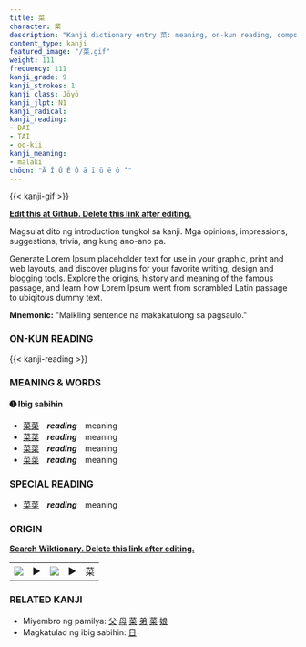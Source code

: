 ```yaml
---
title: 菜
character: 菜
description: "Kanji dictionary entry 菜: meaning, on-kun reading, compounds, origin, related kanji"
content_type: kanji
featured_image: "/菜.gif"
weight: 111
frequency: 111
kanji_grade: 9
kanji_strokes: 1
kanji_class: Jōyō
kanji_jlpt: N1
kanji_radical: 
kanji_reading: 
- DAI
- TAI
- oo-kii
kanji_meaning:
- malaki
chōon: "Ā Ī Ū Ē Ō ā ī ū ē ō ’"
---
```

[//]: # (Don't edit the line below. Kanji animated GIF code is automatically generated.)
{{< kanji-gif >}}

[//]: # (Edit below this line.)

**[Edit this at Github. Delete this link after editing.](https://github.com/tim0g/tim/tree/main/content/kanji/菜/index.md)**

Magsulat dito ng introduction tungkol sa kanji. Mga opinions, impressions, suggestions, trivia, ang kung ano-ano pa.

Generate Lorem Ipsum placeholder text for use in your graphic, print and web layouts, and discover plugins for your favorite writing, design and blogging tools. Explore the origins, history and meaning of the famous passage, and learn how Lorem Ipsum went from scrambled Latin passage to ubiqitous dummy text.
 
**Mnemonic:** "Maikling sentence na makakatulong sa pagsaulo."

### ON-KUN READING

[//]: # (Don't edit the line below. ON-KUN READING code is automatically generated.)
{{< kanji-reading >}}

### MEANING & WORDS

#### ➊ **Ibig sabihin**
  - [菜](../菜)[菜](../菜)　***reading***　meaning
  - [菜](../菜)[菜](../菜)　***reading***　meaning
  - [菜](../菜)[菜](../菜)　***reading***　meaning
  - [菜](../菜)[菜](../菜)　***reading***　meaning

### SPECIAL READING
  - [菜](../菜)[菜](../菜)　***reading***　meaning

### ORIGIN

**[Search Wiktionary. Delete this link after editing.](https://wiktionary.org/wiki/菜)**
<table class="kanji-table"><tr><td>
<img src="60px-菜-bronze.svg.png">
</td><td>▶</td><td>
<img src="60px-菜-oracle.svg.png">
</td><td>▶</td>
<td class="kanji-origin">菜</td>
</tr></table>

### RELATED KANJI
- Miyembro ng pamilya: [父](../父) [母](../母) [菜](../菜) [弟](../弟) [菜](../菜) [娘](../娘)
- Magkatulad ng ibig sabihin: [日](../日)
